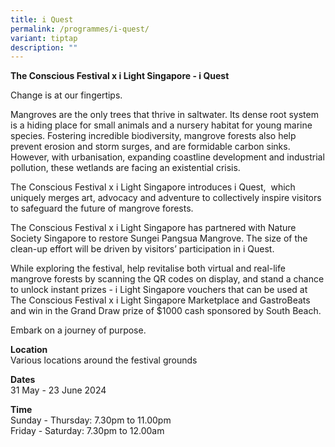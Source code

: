 ```yaml
---
title: i Quest
permalink: /programmes/i-quest/
variant: tiptap
description: ""
---
```

<p><strong>The Conscious Festival x i Light Singapore - i Quest&nbsp;</strong>
</p>
<p>Change is at our fingertips.</p>
<p>Mangroves are the only trees that thrive in saltwater. Its dense root
system is a hiding place for small animals and a nursery habitat for young
marine species. Fostering incredible biodiversity, mangrove forests also
help prevent erosion and storm surges, and are formidable carbon sinks.
However, with urbanisation, expanding coastline development and industrial
pollution, these wetlands are facing an existential crisis.</p>
<p>The Conscious Festival x i Light Singapore introduces i Quest,&nbsp; which
uniquely merges art, advocacy and adventure to collectively inspire visitors
to safeguard the future of mangrove forests.</p>
<p>The Conscious Festival x i Light Singapore has partnered with Nature Society
Singapore to restore Sungei Pangsua Mangrove. The size of the clean-up
effort will be driven by visitors’ participation in i Quest.</p>
<p>While exploring the festival, help revitalise both virtual and real-life
mangrove forests by scanning the QR codes on display, and stand a chance
to unlock instant prizes - i Light Singapore vouchers that can be used
at The Conscious Festival x i Light Singapore Marketplace and GastroBeats
and win in the Grand Draw prize of $1000 cash sponsored by South Beach.</p>
<p>Embark on a journey of purpose.&nbsp;</p>
<p><strong>Location</strong>
<br>Various locations around the festival grounds</p>
<p><strong>Dates</strong>
<br>31 May - 23 June 2024</p>
<p><strong>Time</strong>
<br>Sunday - Thursday: 7.30pm to 11.00pm
<br>Friday - Saturday: 7.30pm to 12.00am</p>